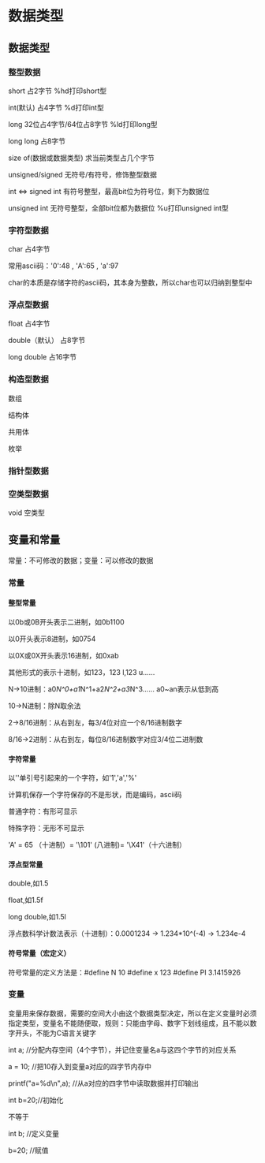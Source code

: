 # 数据类型
## 数据类型
### 整型数据
short     占2字节          %hd打印short型

int(默认)       占4字节          %d打印int型

long      32位占4字节/64位占8字节   %ld打印long型

long long 占8字节

size of(数据或数据类型) 求当前类型占几个字节

unsigned/signed 无符号/有符号，修饰整型数据

int <=> signed int 有符号整型，最高bit位为符号位，剩下为数据位

unsigned int  无符号整型，全部bit位都为数据位   %u打印unsigned int型

### 字符型数据
char  占4字节

常用ascii码：'0':48 , 'A':65 , 'a':97

char的本质是存储字符的ascii码，其本身为整数，所以char也可以归纳到整型中

### 浮点型数据
float 占4字节

double（默认）  占8字节

long double 占16字节

### 构造型数据
数组

结构体

共用体

枚举

### 指针型数据

### 空类型数据
void    空类型

## 变量和常量
常量：不可修改的数据；变量：可以修改的数据
### 常量
#### 整型常量
以0b或0B开头表示二进制，如0b1100

以0开头表示8进制，如0754

以0X或0X开头表示16进制，如0xab

其他形式的表示十进制，如123，123 l,123 u......

N->10进制：a0*N^0+a1*N^1+a2*N^2+a3*N^3......  a0~an表示从低到高

10->N进制：除N取余法

2->8/16进制：从右到左，每3/4位对应一个8/16进制数字

8/16->2进制：从右到左，每位8/16进制数字对应3/4位二进制数
#### 字符常量
以''单引号引起来的一个字符，如'1','a','%'

计算机保存一个字符保存的不是形状，而是编码，ascii码

普通字符：有形可显示

特殊字符：无形不可显示

'A' = 65 （十进制）= '\101' (八进制)= '\X41'（十六进制）

#### 浮点型常量
double,如1.5

float,如1.5f

long double,如1.5l

浮点数科学计数法表示（十进制）：0.0001234 -> 1.234*10^(-4) -> 1.234e-4

#### 符号常量（宏定义）
符号常量的定义方法是：#define N 10
#define x 123
#define PI 3.1415926

### 变量
变量用来保存数据，需要的空间大小由这个数据类型决定，所以在定义变量时必须指定类型，变量名不能随便取，规则：只能由字母、数字下划线组成，且不能以数字开头，不能为C语言关键字

int a;  //分配内存空间（4个字节），并记住变量名a与这四个字节的对应关系

a = 10; //把10存入到变量a对应的四字节内存中

printf("a=%d\n",a); //从a对应的四字节中读取数据并打印输出

int b=20;//初始化

不等于

int b; //定义变量

b=20; //赋值
